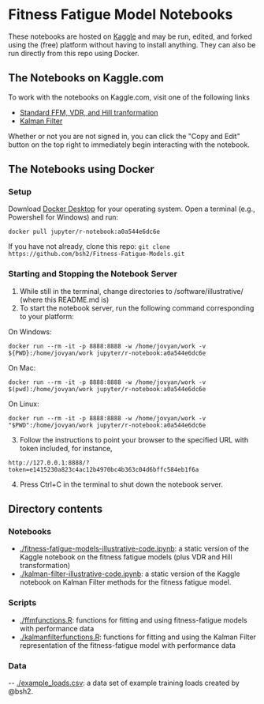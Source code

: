 Fitness Fatigue Model Notebooks
===================

These notebooks are hosted on [Kaggle](www.kaggle.com) and may be run, edited, and
forked using the (free) platform without having to install anything. They can also
be run directly from this repo using Docker.

## The Notebooks on Kaggle.com 

To work with the notebooks on Kaggle.com, visit one of the following links

- [Standard FFM, VDR, and Hill tranformation](https://www.kaggle.com/baogorek/fitness-fatigue-models-illustrative-code)
- [Kalman Filter](https://www.kaggle.com/baogorek/kalman-filter-illustrative-code)

Whether or not you are not signed in, you can click the "Copy and Edit" button on the top right
to immediately begin interacting with the notebook.

## The Notebooks using Docker

### Setup
Download [Docker Desktop](https://www.docker.com/products/docker-desktop) for your
operating system. Open a terminal (e.g., Powershell for Windows) and run:
```
docker pull jupyter/r-notebook:a0a544e6dc6e
```

If you have not already, clone this repo:
  `git clone https://github.com/bsh2/Fitness-Fatigue-Models.git`

### Starting and Stopping the Notebook Server
1. While still in the terminal, change directories to /software/illustrative/ (where this README.md is)
2. To start the notebook server, run the following command corresponding to your platform:

On Windows:
```  
docker run --rm -it -p 8888:8888 -w /home/jovyan/work -v ${PWD}:/home/jovyan/work jupyter/r-notebook:a0a544e6dc6e
```
On Mac:
```  
docker run --rm -it -p 8888:8888 -w /home/jovyan/work -v $(pwd):/home/jovyan/work jupyter/r-notebook:a0a544e6dc6e
```
On Linux:
```
docker run --rm -it -p 8888:8888 -w /home/jovyan/work -v "$PWD":/home/jovyan/work jupyter/r-notebook:a0a544e6dc6e
```

3. Follow the instructions to point your browser to the specified URL with token included,
for instance,
```
http://127.0.0.1:8888/?token=e1415230a823c4ac12b4970bc4b363c04d6bffc584eb1f6a
```

4. Press Ctrl+C in the terminal to shut down the notebook server.

## Directory contents

### Notebooks
- [./fitness-fatigue-models-illustrative-code.ipynb](./fitness-fatigue-models-illustrative-code.ipynb): a static version of the Kaggle notebook on the fitness fatigue models (plus VDR and Hill transformation)
- [./kalman-filter-illustrative-code.ipynb](./kalman-filter-illustrative-code.ipynb): a static version of the Kaggle notebook on Kalman Filter methods for the fitness fatigue model.

### Scripts
- [./ffmfunctions.R](./ffmfunctions.R): functions for fitting and using fitness-fatigue models with performance data
- [./kalmanfilterfunctions.R](./kalmanfilterfunctions.R): functions for fitting and using the Kalman Filter representation
  of the fitness-fatigue model with performance data

### Data
-- [./example\_loads.csv](./example_loads.csv): a data set of example training loads created by @bsh2.
